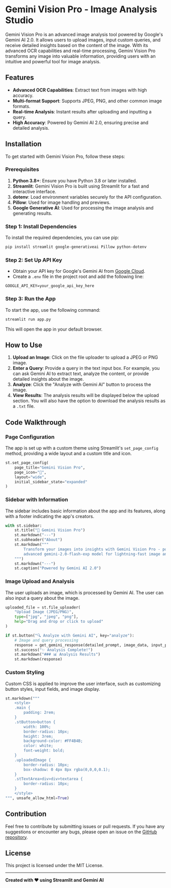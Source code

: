 # Gemini Vision Pro - Image Analysis Studio

Gemini Vision Pro is an advanced image analysis tool powered by Google's Gemini AI 2.0. It allows users to upload images, input custom queries, and receive detailed insights based on the content of the image. With its advanced OCR capabilities and real-time processing, Gemini Vision Pro transforms any image into valuable information, providing users with an intuitive and powerful tool for image analysis.

## Features

- **Advanced OCR Capabilities**: Extract text from images with high accuracy.
- **Multi-format Support**: Supports JPEG, PNG, and other common image formats.
- **Real-time Analysis**: Instant results after uploading and inputting a query.
- **High Accuracy**: Powered by Gemini AI 2.0, ensuring precise and detailed analysis.

## Installation

To get started with Gemini Vision Pro, follow these steps:

### Prerequisites

1. **Python 3.8+**: Ensure you have Python 3.8 or later installed.
2. **Streamlit**: Gemini Vision Pro is built using Streamlit for a fast and interactive interface.
3. **dotenv**: Load environment variables securely for the API configuration.
4. **Pillow**: Used for image handling and previews.
5. **Google Generative AI**: Used for processing the image analysis and generating results.

### Step 1: Install Dependencies

To install the required dependencies, you can use pip:

```bash
pip install streamlit google-generativeai Pillow python-dotenv
```

### Step 2: Set Up API Key

- Obtain your API key for Google's Gemini AI from [Google Cloud](https://cloud.google.com).
- Create a `.env` file in the project root and add the following line:

```env
GOOGLE_API_KEY=your_google_api_key_here
```

### Step 3: Run the App

To start the app, use the following command:

```bash
streamlit run app.py
```

This will open the app in your default browser.

## How to Use

1. **Upload an Image**: Click on the file uploader to upload a JPEG or PNG image.
2. **Enter a Query**: Provide a query in the text input box. For example, you can ask Gemini AI to extract text, analyze the content, or provide detailed insights about the image.
3. **Analyze**: Click the "Analyze with Gemini AI" button to process the image.
4. **View Results**: The analysis results will be displayed below the upload section. You will also have the option to download the analysis results as a `.txt` file.

## Code Walkthrough

### Page Configuration

The app is set up with a custom theme using Streamlit's `set_page_config` method, providing a wide layout and a custom title and icon.

```python
st.set_page_config(
    page_title="Gemini Vision Pro",
    page_icon="🔮",
    layout="wide",
    initial_sidebar_state="expanded"
)
```

### Sidebar with Information

The sidebar includes basic information about the app and its features, along with a footer indicating the app's creators.

```python
with st.sidebar:
    st.title("🔮 Gemini Vision Pro")
    st.markdown("---")
    st.subheader("About")
    st.markdown("""
        Transform your images into insights with Gemini Vision Pro - powered by Google's 
        advanced gemini-2.0-flash-exp model for lightning-fast image analysis.
    """)
    st.markdown("---")
    st.caption("Powered by Gemini AI 2.0")
```

### Image Upload and Analysis

The user uploads an image, which is processed by Gemini AI. The user can also input a query about the image.

```python
uploaded_file = st.file_uploader(
    "Upload Image (JPEG/PNG)",
    type=["jpg", "jpeg", "png"],
    help="Drag and drop or click to upload"
)

if st.button("🔍 Analyze with Gemini AI", key="analyze"):
    # Image and query processing
    response = get_gemini_response(detailed_prompt, image_data, input_prompt)
    st.success("✨ Analysis Complete!")
    st.markdown("### 📊 Analysis Results")
    st.markdown(response)
```

### Custom Styling

Custom CSS is applied to improve the user interface, such as customizing button styles, input fields, and image display.

```python
st.markdown("""
    <style>
    .main {
        padding: 2rem;
    }
    .stButton>button {
        width: 100%;
        border-radius: 10px;
        height: 3rem;
        background-color: #FF4B4B;
        color: white;
        font-weight: bold;
    }
    .uploadedImage {
        border-radius: 10px;
        box-shadow: 0 4px 8px rgba(0,0,0,0.1);
    }
    .stTextArea>div>div>textarea {
        border-radius: 10px;
    }
    </style>
""", unsafe_allow_html=True)
```

## Contribution

Feel free to contribute by submitting issues or pull requests. If you have any suggestions or encounter any bugs, please open an issue on the [GitHub repository](https://github.com/your-repo-link).

## License

This project is licensed under the MIT License.

---

**Created with ❤️ using Streamlit and Gemini AI**
